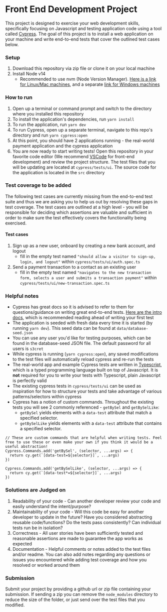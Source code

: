 # Front End Development Project
This project is designed to exercise your web development skills, specifically focusing on Javascript and testing application code using a tool called [Cypress](https://www.cypress.io/). The goal of this project is to install a web application on your machine and write end-to-end tests that cover the outlined test cases below.

### Setup
1. Download this repository via zip file or clone it on your local machine
2. Install Node v14
    - Recommended to use nvm (Node Version Manager). [Here is a link for Linux/Mac machines](https://github.com/nvm-sh/nvm), and a separate [link for Windows machines](https://github.com/coreybutler/nvm-windows)

### How to run
1. Open up a terminal or command prompt and switch to the directory where you installed this repository
2. To install the application's dependencies, run `yarn install`
3. To run the application, run `yarn dev`
4. To run Cypress, open up a separate terminal, navigate to this repo's directory and run `yarn cypress:open`
5. At this point, you should have 2 applications running - the real-world payment application and the cypress application
6. You are now ready to start writing tests! Open this repository in your favorite code editor (We recommend [VSCode](https://code.visualstudio.com/) for front-end development) and review the project structure. The test files that you will be updating are located at `cypress/tests/ui`. The source code for the application is located in the `src` directory

### Test coverage to be added
The following test cases are currently missing from the end-to-end test suite and thus we are asking you to help us out by resolving these gaps in test coverage. The test cases are outlined at a high level - you will be responsible for deciding which assertions are valuable and sufficient in order to make sure the test effectively covers the functionality being exercised.

#### Test cases
1. Sign up as a new user, onboard by creating a new bank account, and logout
    - fill in the empty test named `"should allow a visitor to sign-up, login, and logout"` within `cypress/tests/ui/auth.spec.ts`
1. Send a payment transaction to a contact as an existing user
    - fill in the empty test named `"navigates to the new transaction form, selects a user and submits a transaction payment"` within `cypress/tests/ui/new-transaction.spec.ts`

### Helpful notes
- Cypress has great docs so it is advised to refer to them for questions/guidance on writing great end-to-end tests. [Here are the intro docs](https://docs.cypress.io/guides/core-concepts/introduction-to-cypress#What-you-ll-learn), which is recommended reading ahead of writing your first test
- The application is seeded with fresh data every time it is started (by running `yarn dev`). This seed data can be found at `data/database-seed.json`
- You can use any user you'd like for testing purposes, which can be found in the database-seed JSON file. The default password for all users is `s3cret`
- While cypress is running (`yarn cypress:open`), any saved modifications to the test files will automatically reload cypress and re-run the tests
- The real-world app and example Cypress tests are written in [Typescript](https://www.typescriptlang.org/), which is a typed programming language built on top of Javascript. It is **not** required for you to write your tests with Typescript, plain Javascript is perfectly valid
- The existing cypress tests in `cypress/tests/ui` can be used as inspiration for how to structure your tests and take advantage of various patterns/selectors within cypress
- Cypress has a notion of custom commands. Throughout the existing tests you will see 2 commonly referenced - `getBySel` and `getBySelLike`:
    - `getBySel` yields elements with a `data-test` attribute that match a specified selector.
    - `getBySelLike` yields elements with a `data-test` attribute that contains a specified selector.
```
// These are custom commands that are helpful when writing tests. Feel free to use these or even make your own if you think it would be a useful abstraction!
Cypress.Commands.add('getBySel', (selector, ...args) => {
  return cy.get(`[data-test=${selector}]`, ...args)
})

Cypress.Commands.add('getBySelLike', (selector, ...args) => {
  return cy.get(`[data-test*=${selector}]`, ...args)
})
```

### Solutions are Judged on
1. Readability of your code - Can another developer review your code and easily understand the intent/purpose?
1. Maintainability of your code - Will this code be easy for another developer to update in the future? Have you considered abstracting reusable code/functions? Do the tests pass consistently? Can individual tests run be in isolation?
1. Correctness - All user stories have been sufficiently tested and reasonable assertions are made to guarantee the app works as expected
1. Documentation - Helpful comments or notes added to the test files and/or readme. You can also add notes regarding any questions or issues you encountered while adding test coverage and how you resolved or worked around them


### Submission
Submit your project by providing a github url or zip file containing your submission. If sending a zip you can remove the `node_modules` directory to reduce the size of the folder, or just send over the test files that you modified.
